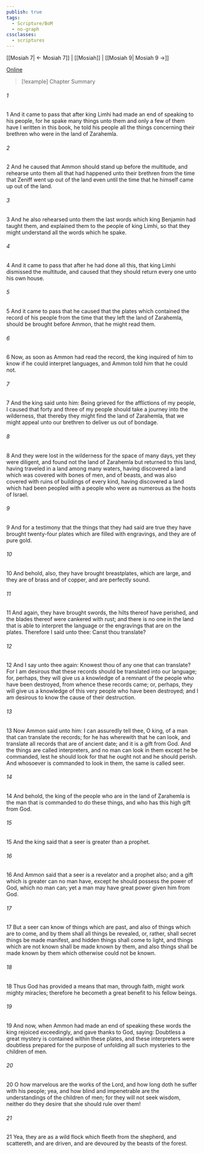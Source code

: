 ```yaml
---
publish: true
tags:
  - Scripture/BoM
  - no-graph
cssclasses:
  - scriptures
---
```

[[Mosiah 7| ← Mosiah 7]] | [[Mosiah]] | [[Mosiah 9| Mosiah 9 →]]

[Online](https://churchofjesuschrist.org/study/scriptures/bofm/mosiah/8?lang=eng)

>[!example] Chapter Summary
>
###### 1
1 And it came to pass that after king Limhi had made an end of speaking to his people, for he spake many things unto them and only a few of them have I written in this book, he told his people all the things concerning their brethren who were in the land of Zarahemla.
###### 2
2 And he caused that Ammon should stand up before the multitude, and rehearse unto them all that had happened unto their brethren from the time that Zeniff went up out of the land even until the time that he himself came up out of the land.
###### 3
3 And he also rehearsed unto them the last words which king Benjamin had taught them, and explained them to the people of king Limhi, so that they might understand all the words which he spake.
###### 4
4 And it came to pass that after he had done all this, that king Limhi dismissed the multitude, and caused that they should return every one unto his own house.
###### 5
5 And it came to pass that he caused that the plates which contained the record of his people from the time that they left the land of Zarahemla, should be brought before Ammon, that he might read them.
###### 6
6 Now, as soon as Ammon had read the record, the king inquired of him to know if he could interpret languages, and Ammon told him that he could not.
###### 7
7 And the king said unto him: Being grieved for the afflictions of my people, I caused that forty and three of my people should take a journey into the wilderness, that thereby they might find the land of Zarahemla, that we might appeal unto our brethren to deliver us out of bondage.
###### 8
8 And they were lost in the wilderness for the space of many days, yet they were diligent, and found not the land of Zarahemla but returned to this land, having traveled in a land among many waters, having discovered a land which was covered with bones of men, and of beasts, and was also covered with ruins of buildings of every kind, having discovered a land which had been peopled with a people who were as numerous as the hosts of Israel.
###### 9
9 And for a testimony that the things that they had said are true they have brought twenty-four plates which are filled with engravings, and they are of pure gold.
###### 10
10 And behold, also, they have brought breastplates, which are large, and they are of brass and of copper, and are perfectly sound.
###### 11
11 And again, they have brought swords, the hilts thereof have perished, and the blades thereof were cankered with rust; and there is no one in the land that is able to interpret the language or the engravings that are on the plates. Therefore I said unto thee: Canst thou translate?
###### 12
12 And I say unto thee again: Knowest thou of any one that can translate? For I am desirous that these records should be translated into our language; for, perhaps, they will give us a knowledge of a remnant of the people who have been destroyed, from whence these records came; or, perhaps, they will give us a knowledge of this very people who have been destroyed; and I am desirous to know the cause of their destruction.
###### 13
13 Now Ammon said unto him: I can assuredly tell thee, O king, of a man that can translate the records; for he has wherewith that he can look, and translate all records that are of ancient date; and it is a gift from God. And the things are called interpreters, and no man can look in them except he be commanded, lest he should look for that he ought not and he should perish. And whosoever is commanded to look in them, the same is called seer.
###### 14
14 And behold, the king of the people who are in the land of Zarahemla is the man that is commanded to do these things, and who has this high gift from God.
###### 15
15 And the king said that a seer is greater than a prophet.
###### 16
16 And Ammon said that a seer is a revelator and a prophet also; and a gift which is greater can no man have, except he should possess the power of God, which no man can; yet a man may have great power given him from God.
###### 17
17 But a seer can know of things which are past, and also of things which are to come, and by them shall all things be revealed, or, rather, shall secret things be made manifest, and hidden things shall come to light, and things which are not known shall be made known by them, and also things shall be made known by them which otherwise could not be known.
###### 18
18 Thus God has provided a means that man, through faith, might work mighty miracles; therefore he becometh a great benefit to his fellow beings.
###### 19
19 And now, when Ammon had made an end of speaking these words the king rejoiced exceedingly, and gave thanks to God, saying: Doubtless a great mystery is contained within these plates, and these interpreters were doubtless prepared for the purpose of unfolding all such mysteries to the children of men.
###### 20
20 O how marvelous are the works of the Lord, and how long doth he suffer with his people; yea, and how blind and impenetrable are the understandings of the children of men; for they will not seek wisdom, neither do they desire that she should rule over them!
###### 21
21 Yea, they are as a wild flock which fleeth from the shepherd, and scattereth, and are driven, and are devoured by the beasts of the forest.



